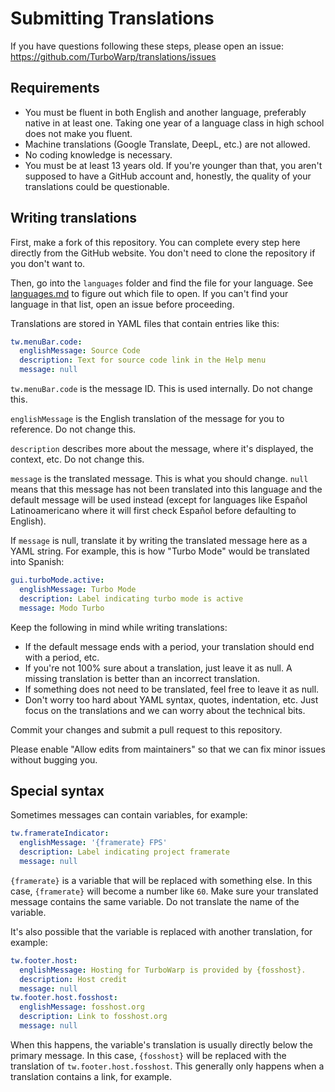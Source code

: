 # Submitting Translations

If you have questions following these steps, please open an issue: https://github.com/TurboWarp/translations/issues

## Requirements

 * You must be fluent in both English and another language, preferably native in at least one. Taking one year of a language class in high school does not make you fluent.
 * Machine translations (Google Translate, DeepL, etc.) are not allowed.
 * No coding knowledge is necessary.
 * You must be at least 13 years old. If you're younger than that, you aren't supposed to have a GitHub account and, honestly, the quality of your translations could be questionable.

## Writing translations

First, make a fork of this repository. You can complete every step here directly from the GitHub website. You don't need to clone the repository if you don't want to.

Then, go into the `languages` folder and find the file for your language. See [languages.md](languages.md) to figure out which file to open. If you can't find your language in that list, open an issue before proceeding.

Translations are stored in YAML files that contain entries like this:

```yaml
tw.menuBar.code:
  englishMessage: Source Code
  description: Text for source code link in the Help menu
  message: null
```

`tw.menuBar.code` is the message ID. This is used internally. Do not change this.

`englishMessage` is the English translation of the message for you to reference. Do not change this.

`description` describes more about the message, where it's displayed, the context, etc. Do not change this.

`message` is the translated message. This is what you should change. `null` means that this message has not been translated into this language and the default message will be used instead (except for languages like Español Latinoamericano where it will first check Español before defaulting to English).

If `message` is null, translate it by writing the translated message here as a YAML string. For example, this is how "Turbo Mode" would be translated into Spanish:

```yaml
gui.turboMode.active:
  englishMessage: Turbo Mode
  description: Label indicating turbo mode is active
  message: Modo Turbo
```

Keep the following in mind while writing translations:

 - If the default message ends with a period, your translation should end with a period, etc.
 - If you're not 100% sure about a translation, just leave it as null. A missing translation is better than an incorrect translation.
 - If something does not need to be translated, feel free to leave it as null.
 - Don't worry too hard about YAML syntax, quotes, indentation, etc. Just focus on the translations and we can worry about the technical bits.

Commit your changes and submit a pull request to this repository.

Please enable "Allow edits from maintainers" so that we can fix minor issues without bugging you.

## Special syntax

Sometimes messages can contain variables, for example:

```yaml
tw.framerateIndicator:
  englishMessage: '{framerate} FPS'
  description: Label indicating project framerate
  message: null
```

`{framerate}` is a variable that will be replaced with something else. In this case, `{framerate}` will become a number like `60`. Make sure your translated message contains the same variable. Do not translate the name of the variable.

It's also possible that the variable is replaced with another translation, for example:

```yaml
tw.footer.host:
  englishMessage: Hosting for TurboWarp is provided by {fosshost}.
  description: Host credit
  message: null
tw.footer.host.fosshost:
  englishMessage: fosshost.org
  description: Link to fosshost.org
  message: null
```

When this happens, the variable's translation is usually directly below the primary message. In this case, `{fosshost}` will be replaced with the translation of `tw.footer.host.fosshost`. This generally only happens when a translation contains a link, for example.

